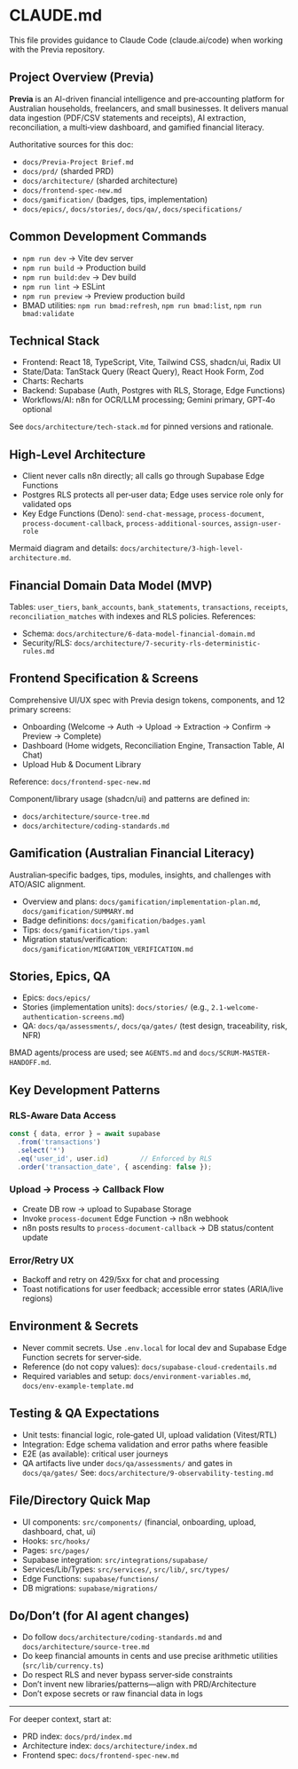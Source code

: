 # CLAUDE.md

This file provides guidance to Claude Code (claude.ai/code) when working with the Previa repository.

## Project Overview (Previa)

**Previa** is an AI-driven financial intelligence and pre‑accounting platform for Australian households, freelancers, and small businesses. It delivers manual data ingestion (PDF/CSV statements and receipts), AI extraction, reconciliation, a multi‑view dashboard, and gamified financial literacy.

Authoritative sources for this doc:

- `docs/Previa-Project Brief.md`
- `docs/prd/` (sharded PRD)
- `docs/architecture/` (sharded architecture)
- `docs/frontend-spec-new.md`
- `docs/gamification/` (badges, tips, implementation)
- `docs/epics/`, `docs/stories/`, `docs/qa/`, `docs/specifications/`

## Common Development Commands

- `npm run dev` → Vite dev server
- `npm run build` → Production build
- `npm run build:dev` → Dev build
- `npm run lint` → ESLint
- `npm run preview` → Preview production build
- BMAD utilities: `npm run bmad:refresh`, `npm run bmad:list`, `npm run bmad:validate`

## Technical Stack

- Frontend: React 18, TypeScript, Vite, Tailwind CSS, shadcn/ui, Radix UI
- State/Data: TanStack Query (React Query), React Hook Form, Zod
- Charts: Recharts
- Backend: Supabase (Auth, Postgres with RLS, Storage, Edge Functions)
- Workflows/AI: n8n for OCR/LLM processing; Gemini primary, GPT‑4o optional

See `docs/architecture/tech-stack.md` for pinned versions and rationale.

## High-Level Architecture

- Client never calls n8n directly; all calls go through Supabase Edge Functions
- Postgres RLS protects all per‑user data; Edge uses service role only for validated ops
- Key Edge Functions (Deno): `send-chat-message`, `process-document`, `process-document-callback`, `process-additional-sources`, `assign-user-role`

Mermaid diagram and details: `docs/architecture/3-high-level-architecture.md`.

## Financial Domain Data Model (MVP)

Tables: `user_tiers`, `bank_accounts`, `bank_statements`, `transactions`, `receipts`, `reconciliation_matches` with indexes and RLS policies.
References:

- Schema: `docs/architecture/6-data-model-financial-domain.md`
- Security/RLS: `docs/architecture/7-security-rls-deterministic-rules.md`

## Frontend Specification & Screens

Comprehensive UI/UX spec with Previa design tokens, components, and 12 primary screens:

- Onboarding (Welcome → Auth → Upload → Extraction → Confirm → Preview → Complete)
- Dashboard (Home widgets, Reconciliation Engine, Transaction Table, AI Chat)
- Upload Hub & Document Library

Reference: `docs/frontend-spec-new.md`

Component/library usage (shadcn/ui) and patterns are defined in:

- `docs/architecture/source-tree.md`
- `docs/architecture/coding-standards.md`

## Gamification (Australian Financial Literacy)

Australian‑specific badges, tips, modules, insights, and challenges with ATO/ASIC alignment.

- Overview and plans: `docs/gamification/implementation-plan.md`, `docs/gamification/SUMMARY.md`
- Badge definitions: `docs/gamification/badges.yaml`
- Tips: `docs/gamification/tips.yaml`
- Migration status/verification: `docs/gamification/MIGRATION_VERIFICATION.md`

## Stories, Epics, QA

- Epics: `docs/epics/`
- Stories (implementation units): `docs/stories/` (e.g., `2.1-welcome-authentication-screens.md`)
- QA: `docs/qa/assessments/`, `docs/qa/gates/` (test design, traceability, risk, NFR)

BMAD agents/process are used; see `AGENTS.md` and `docs/SCRUM-MASTER-HANDOFF.md`.

## Key Development Patterns

### RLS‑Aware Data Access

```typescript
const { data, error } = await supabase
  .from('transactions')
  .select('*')
  .eq('user_id', user.id)        // Enforced by RLS
  .order('transaction_date', { ascending: false });
```

### Upload → Process → Callback Flow

- Create DB row → upload to Supabase Storage
- Invoke `process-document` Edge Function → n8n webhook
- n8n posts results to `process-document-callback` → DB status/content update

### Error/Retry UX

- Backoff and retry on 429/5xx for chat and processing
- Toast notifications for user feedback; accessible error states (ARIA/live regions)

## Environment & Secrets

- Never commit secrets. Use `.env.local` for local dev and Supabase Edge Function secrets for server‑side.
- Reference (do not copy values): `docs/supabase-cloud-credentails.md`
- Required variables and setup: `docs/environment-variables.md`, `docs/env-example-template.md`

## Testing & QA Expectations

- Unit tests: financial logic, role‑gated UI, upload validation (Vitest/RTL)
- Integration: Edge schema validation and error paths where feasible
- E2E (as available): critical user journeys
- QA artifacts live under `docs/qa/assessments/` and gates in `docs/qa/gates/`
See: `docs/architecture/9-observability-testing.md`

## File/Directory Quick Map

- UI components: `src/components/` (financial, onboarding, upload, dashboard, chat, ui)
- Hooks: `src/hooks/`
- Pages: `src/pages/`
- Supabase integration: `src/integrations/supabase/`
- Services/Lib/Types: `src/services/`, `src/lib/`, `src/types/`
- Edge Functions: `supabase/functions/`
- DB migrations: `supabase/migrations/`

## Do/Don’t (for AI agent changes)

- Do follow `docs/architecture/coding-standards.md` and `docs/architecture/source-tree.md`
- Do keep financial amounts in cents and use precise arithmetic utilities (`src/lib/currency.ts`)
- Do respect RLS and never bypass server‑side constraints
- Don’t invent new libraries/patterns—align with PRD/Architecture
- Don’t expose secrets or raw financial data in logs

---

For deeper context, start at:

- PRD index: `docs/prd/index.md`
- Architecture index: `docs/architecture/index.md`
- Frontend spec: `docs/frontend-spec-new.md`
